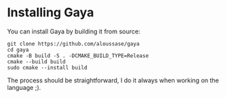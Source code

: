 # Installing Gaya

You can install Gaya by building it from source:

```
git clone https://github.com/aloussase/gaya
cd gaya
cmake -B build -S . -DCMAKE_BUILD_TYPE=Release
cmake --build build
sudo cmake --install build
```

The process should be straightforward, I do it always when working on the
language ;).
